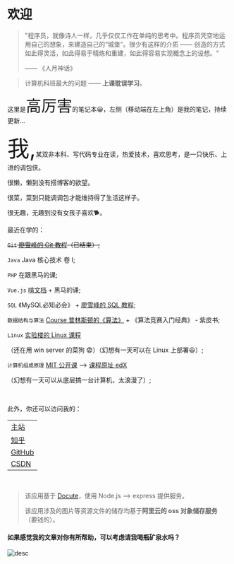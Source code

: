 ﻿
# 欢迎
> "程序员，就像诗人一样，几乎仅仅工作在单纯的思考中。程序员凭空地运用自己的想象，来建造自己的“城堡”。很少有这样的介质 —— 创造的方式如此得灵活，如此得易于精炼和重建，如此得容易实现概念上的设想。"
>
> —— 《人月神话》

> 计算机科班最大的问题 —— **上课耽误学习**。

这里是<span style="font-size:35px;">高厉害</span>的笔记本😀，左侧（移动端在左上角）是我的笔记，持续更新...

<span style="font-size:50px;">我,</span>某双非本科、写代码专业在读，热爱技术，喜欢思考，是一只快乐、上进的调包侠。

很懒，懒到没有搭博客的欲望。

很菜，菜到只能调调包才能维持得了生活这样子。

很无趣，无趣到没有女孩子喜欢🐕。

最近在学的：

<del>`Git` [廖雪峰的 Git 教程](https://www.liaoxuefeng.com/wiki/896043488029600)（已结束）;</del>

`Java` Java 核心技术 卷 I;

`PHP` 在跟黑马的课;

`Vue.js` [啃文档](https://cn.vuejs.org/v2/guide/) + 黑马的课;

`SQL` 《MySQL必知必会》 + [廖雪峰的 SQL 教程](https://www.liaoxuefeng.com/wiki/1177760294764384);

`数据结构与算法` [Course 普林斯顿的《算法》](https://www.coursera.org/learn/algorithms-part1/home/welcome) + 《算法竞赛入门经典》 - 紫皮书;

`Linux` [实验楼的 Linux 课程](https://www.lanqiao.cn/courses/1653)

（还在用 win server 的菜狗 😨）（幻想有一天可以在 Linux 上部署😃）;

`计算机组成原理` [MIT 公开课](https://www.bilibili.com/video/BV1gk4y1B7VE) --> [课程原址 edX ](https://courses.edx.org/courses/course-v1:MITx+6.004.1x_3+3T2016/course/)

（幻想有一天可以从底层搞一台计算机，太浪漫了）;

<br/>

此外，你还可以访问我的：

|                                                   |
| ------------------------------------------------- |
| [主站](https://gaolihai.top) |
| [知乎](https://www.zhihu.com/people/gao-jun-kang) |
| [GitHub](https://github.com/GAOSILIHAI)           |
| [CSDN](https://blog.csdn.net/qq_16181837) |

<br/>

> 该应用基于 [Docute](https://docute.org/)，使用 Node.js --> express 提供服务。
>
> 该应用涉及的图片等资源文件的储存均基于**阿里云的 oss 对象储存服务**（要钱的）。

#### 如果感觉我的文章对你有所帮助，可以考虑请我喝瓶矿泉水吗？

![desc](https://gaolihaiimg.oss-cn-beijing.aliyuncs.com/pay.png)

